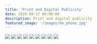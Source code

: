 ```yaml
---
title: 'Print and Digital Publicity'
date: 2020-09-17 00:00:00
description: Print and digital publicity
featured_image: '/images/hm_phone.jpg'
---
```


<div class="gallery" data-columns="4">
	<img src="/images/couch_poster.JPG">
	<img src="/images/hm_phone.jpg">
	<img src="/images/sudan_mockup.JPG">
	<img src="/images/Firefly_poster_mockup.jpg">
	<img src="/images/kusama_banner.jpg">
	<img src="/images/cerise_site_mockup2.jpeg">
	<img src="/images/society.JPG">
	<img src="/images/alumni_design_show.jpg">
	<img src="/images/Lapland_mockup.jpg">

</div>
